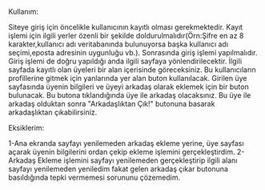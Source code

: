 Kullanım:

Siteye giriş için öncelikle kullanıcının kayıtlı olması gerekmektedir.
Kayıt işlemi için ilgili yerler özenli bir şekilde doldurulmalıdır(Örn:Şifre en az 8 karakter,kullanıcı adı veritabanında bulunuyorsa başka kullanıcı adı seçimi,eposta adresinin uygunluğu vb.).
Sonrasında giriş işlemi yapılmalıdır.
Giriş işlemi de doğru yapıldığı anda ilgili sayfaya yönlendirilecektir.
İlgili sayfada kayıtlı olan üyeleri bir alan içerisinde göreceksiniz.
Bu kullanıcıların profillerine gitmek için yanlarında yer alan buton kullanılacak.
Girilen üye sayfasında üyenin bilgileri ve üyeyi arkadaş olarak eklemek için bir buton bulunacak.
Bu butona tıklandığında üye ile arkadaş olacaksınız.
Bu üye ile arkadaş olduktan sonra "Arkadaşlıktan Çık!" butonuna basarak arkadaşlıktan çıkabilirsiniz.

Eksiklerim:

1-Ana ekranda sayfayı yenilemeden arkadaş ekleme yerine, üye sayfası açarak üyenin bilgilerini ordan çekip ekleme işlemini gerçekleştirdim.
2-Arkadaş Ekleme işlemini sayfayı yenilemeden gerçekleştirip ilgili alanı sayfayı yenilemeden yeniledim fakat gelen arkadaş çıkar butonuna basıldığında tepki vermemesi sorununu çözemedim.


